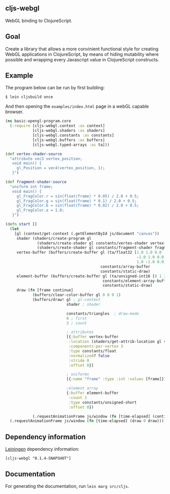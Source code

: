 cljs-webgl
----
WebGL binding to ClojureScript.

Goal
----
Create a library that allows a more convinient functional style for creating WebGL applications in ClojureScript, by means of hiding mutability where possible and wrapping every Javascript value in ClojureScript constructs.

Example
----
The program below can be run by first building:

    $ lein cljsbuild once

And then opening the `examples/index.html` page in a webGL capable browser.

```clojure
(ns basic-opengl-program.core
  (:require [cljs-webgl.context :as context]
            [cljs-webgl.shaders :as shaders]
            [cljs-webgl.constants :as constants]
            [cljs-webgl.buffers :as buffers]
            [cljs-webgl.typed-arrays :as ta]))

(def vertex-shader-source
  "attribute vec3 vertex_position;
   void main() {
     gl_Position = vec4(vertex_position, 1);
   }")

(def fragment-shader-source
  "uniform int frame;
   void main() {
     gl_FragColor.r = sin(float(frame) * 0.05) / 2.0 + 0.5;
     gl_FragColor.g = sin(float(frame) * 0.1) / 2.0 + 0.5;
     gl_FragColor.b = sin(float(frame) * 0.02) / 2.0 + 0.5;
     gl_FragColor.a = 1.0;
   }")

(defn start []
  (let
    [gl (context/get-context (.getElementById js/document "canvas"))
     shader (shaders/create-program gl
              (shaders/create-shader gl constants/vertex-shader vertex-shader-source)
              (shaders/create-shader gl constants/fragment-shader fragment-shader-source))
     vertex-buffer (buffers/create-buffer gl (ta/float32 [1.0 1.0 0.0
                                                          -1.0 1.0 0.0
                                                          1.0 -1.0 0.0])
                                          constants/array-buffer
                                          constants/static-draw)
     element-buffer (buffers/create-buffer gl (ta/unsigned-int16 [0 1 2])
                                           constants/element-array-buffer
                                           constants/static-draw)
     draw (fn [frame continue]
            (buffers/clear-color-buffer gl 0 0 0 1)
            (buffers/draw! gl ; gl-context
                           shader ; shader

                           constants/triangles  ; draw-mode
                           0 ; first
                           3 ; count

                           ; attributes
                           [{:buffer vertex-buffer
                            :location (shaders/get-attrib-location gl shader "vertex_position")
                            :components-per-vertex 3
                            :type constants/float
                            :normalized? false
                            :stride 0
                            :offset 0}]

                           ; uniforms
                           [{:name "frame" :type :int :values [frame]}]

                           ;element array
                           {:buffer element-buffer
                            :count 3
                            :type constants/unsigned-short
                            :offset 0})

            (.requestAnimationFrame js/window (fn [time-elapsed] (continue (inc frame) continue))))]
  (.requestAnimationFrame js/window (fn [time-elapsed] (draw 0 draw)))))
```

Dependency information
----

[Leiningen](http://github.com/technomancy/leiningen/) dependency information:

```
[cljs-webgl "0.1.4-SNAPSHOT"]
```

Documentation
----
For generating the documentation, run `lein marg src/cljs`.